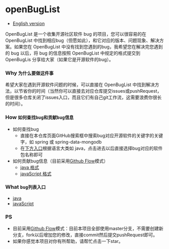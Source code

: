 # openBugList
* [English version](./README_EN.md)


OpenBugList 是一个收集开源社区软件 bug 的项目，您可以很容易的在 OpenBugList 中找到相应bug（但愿如此），和它对应的版本、问题现象、解决方案。如果您在 OpenBugList 中没有找到您遇到的bug，我希望您在解决完您遇到的 bug 以后，将 bug 的信息按照 OpenBugList 中规定的格式提交到 OpenBugLis 分享给大家（如果它是开源软件的bug）。


### Why `为什么要做这件事`
希望大家在遇到开源软件问题的时候，可以直接在 OpenBugList 中找到解决方法，以节省你的时间（当然你可以直接去对应仓库提交issues或pushRequest，但是很多仓库关闭了issues入口，而且它们有自己git工作流，这需要浪费你很长的时间）。


### How `如何查找bug和贡献bug信息`
* 如何查找bug
    * 直接在本仓库页面GitHub搜索框中搜索bug对应开源软件的关键字的关键字，如 spring 或 spring-data-mongodb
    * 在[下方入口](#what)️根据语言大类如 java，点击进去以后直接选择bug对应的软件包名称即可
* 如何贡献bug信息（目前采用[Github Flow](https://guides.github.com/introduction/flow/)模式）
    * [java 格式](./java/EXAMPLE.md)
    * [javaScript 格式](./javaScript/EXAMPLE.md)


### What `bug列表入口`
* [java](./java/HOME.md)
* [javaScript](./javaScript/HOME.md)
<span id="what"/>


### PS
* 目前采用[Github Flow](https://guides.github.com/introduction/flow/)模式：目前本项目全部使用master分支，不需要创建新分支，fork以后增加您的修改，直接commit然后提交pushRequest即可。
* 如果你感觉本项目对你有所帮助，请帮忙点击一下star。
